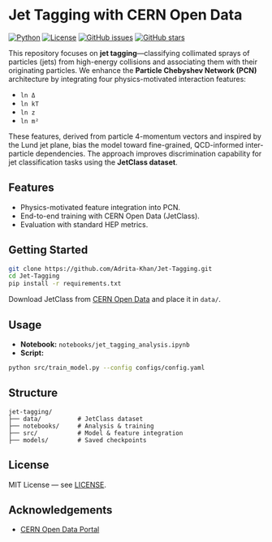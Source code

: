 # Jet Tagging with CERN Open Data

[![Python](https://img.shields.io/badge/Python-3.8+-blue.svg)](https://python.org)
[![License](https://img.shields.io/badge/License-MIT-yellow.svg)](LICENSE)
[![GitHub issues](https://img.shields.io/github/issues/Adrita-Khan/Jet-Tagging)](https://github.com/Adrita-Khan/Jet-Tagging/issues)
[![GitHub stars](https://img.shields.io/github/stars/Adrita-Khan/Jet-Tagging)](https://github.com/Adrita-Khan/Jet-Tagging/stargazers)


This repository focuses on **jet tagging**—classifying collimated sprays of particles (jets) from high-energy collisions and associating them with their originating particles. We enhance the **Particle Chebyshev Network (PCN)** architecture by integrating four physics-motivated interaction features:

- `ln Δ`
- `ln kT`
- `ln z`
- `ln m²`

These features, derived from particle 4-momentum vectors and inspired by the Lund jet plane, bias the model toward fine-grained, QCD-informed inter-particle dependencies. The approach improves discrimination capability for jet classification tasks using the **JetClass dataset**.

## Features
- Physics-motivated feature integration into PCN.
- End-to-end training with CERN Open Data (JetClass).
- Evaluation with standard HEP metrics.

## Getting Started
```bash
git clone https://github.com/Adrita-Khan/Jet-Tagging.git
cd Jet-Tagging
pip install -r requirements.txt
````

Download JetClass from [CERN Open Data](http://opendata.cern.ch/) and place it in `data/`.

## Usage

* **Notebook:** `notebooks/jet_tagging_analysis.ipynb`
* **Script:**

```bash
python src/train_model.py --config configs/config.yaml
```

## Structure

```
jet-tagging/
├── data/          # JetClass dataset
├── notebooks/     # Analysis & training
├── src/           # Model & feature integration
├── models/        # Saved checkpoints
```

## License

MIT License — see [LICENSE](LICENSE).

## Acknowledgements

* [CERN Open Data Portal](http://opendata.cern.ch/)

```

